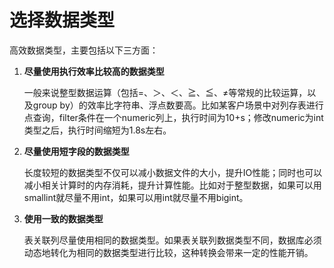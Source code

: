 # 选择数据类型

高效数据类型，主要包括以下三方面：

1.  **尽量使用执行效率比较高的数据类型**

    一般来说整型数据运算（包括=、＞、＜、≧、≦、≠等常规的比较运算，以及group by）的效率比字符串、浮点数要高。比如某客户场景中对列存表进行点查询，filter条件在一个numeric列上，执行时间为10+s；修改numeric为int类型之后，执行时间缩短为1.8s左右。

2.  **尽量使用短字段的数据类型**

    长度较短的数据类型不仅可以减小数据文件的大小，提升IO性能；同时也可以减小相关计算时的内存消耗，提升计算性能。比如对于整型数据，如果可以用smallint就尽量不用int，如果可以用int就尽量不用bigint。

3.  **使用一致的数据类型**

    表关联列尽量使用相同的数据类型。如果表关联列数据类型不同，数据库必须动态地转化为相同的数据类型进行比较，这种转换会带来一定的性能开销。


